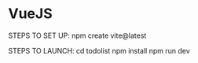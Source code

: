 # VueJS

STEPS TO SET UP:
npm create vite@latest

STEPS TO LAUNCH:
cd todolist
npm install
npm run dev